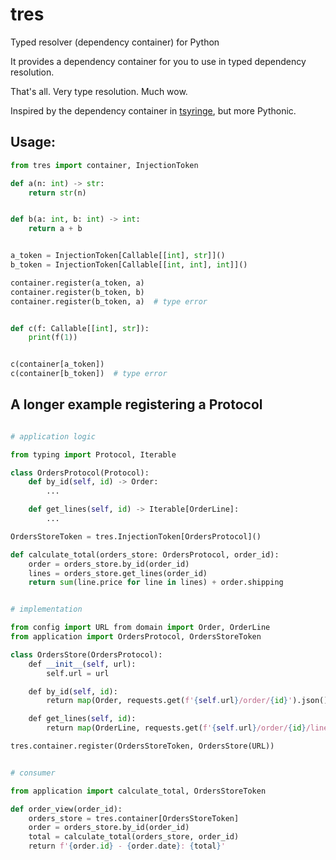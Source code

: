 # tres
Typed resolver (dependency container) for Python

It provides a dependency container for you to use in typed dependency resolution.

That's all. Very type resolution. Much wow.

Inspired by the dependency container in [tsyringe](https://www.npmjs.com/package/tsyringe), but more Pythonic.

## Usage:

```python
from tres import container, InjectionToken

def a(n: int) -> str:
    return str(n)


def b(a: int, b: int) -> int:
    return a + b


a_token = InjectionToken[Callable[[int], str]]()
b_token = InjectionToken[Callable[[int, int], int]]()

container.register(a_token, a)
container.register(b_token, b)
container.register(b_token, a)  # type error


def c(f: Callable[[int], str]):
    print(f(1))


c(container[a_token])
c(container[b_token])  # type error
```

## A longer example registering a Protocol

```python

# application logic

from typing import Protocol, Iterable

class OrdersProtocol(Protocol):
    def by_id(self, id) -> Order:
        ...

    def get_lines(self, id) -> Iterable[OrderLine]:
        ...

OrdersStoreToken = tres.InjectionToken[OrdersProtocol]()

def calculate_total(orders_store: OrdersProtocol, order_id):
    order = orders_store.by_id(order_id)
    lines = orders_store.get_lines(order_id)
    return sum(line.price for line in lines) + order.shipping


# implementation

from config import URL from domain import Order, OrderLine
from application import OrdersProtocol, OrdersStoreToken

class OrdersStore(OrdersProtocol):
    def __init__(self, url):
        self.url = url

    def by_id(self, id):
        return map(Order, requests.get(f'{self.url}/order/{id}').json())

    def get_lines(self, id):
        return map(OrderLine, requests.get(f'{self.url}/order/{id}/lines').json())

tres.container.register(OrdersStoreToken, OrdersStore(URL))


# consumer

from application import calculate_total, OrdersStoreToken

def order_view(order_id):
    orders_store = tres.container[OrdersStoreToken]
    order = orders_store.by_id(order_id)
    total = calculate_total(orders_store, order_id)
    return f'{order.id} - {order.date}: {total}'
```
